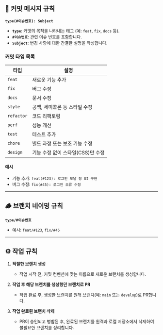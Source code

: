 ## 👾 커밋 메시지 규칙

**`type(#이슈번호): Subject`**

- **`type`**: 커밋의 목적을 나타내는 태그 (예: `feat`, `fix`, `docs` 등).
- **`#이슈번호`**: 관련 이슈 번호를 포함합니다.
- **`Subject`**: 변경 사항에 대한 간결한 설명을 작성합니다.

### 커밋 타입 목록

| 타입        | 설명                                  |
|-------------|---------------------------------------|
| `feat`      | 새로운 기능 추가                       |
| `fix`       | 버그 수정                             |
| `docs`      | 문서 수정                             |
| `style`     | 공백, 세미콜론 등 스타일 수정         |
| `refactor`  | 코드 리팩토링                         |
| `perf`      | 성능 개선                             |
| `test`      | 테스트 추가                           |
| `chore`     | 빌드 과정 또는 보조 기능 수정         |
| `design`    | 기능 수정 없이 스타일(CSS)만 수정     |

#### 예시

- 기능 추가: `feat(#123): 로그인 모달 창 UI 구현`
- 버그 수정: `fix(#45): 로그인 오류 수정`

---

## 🪵 브랜치 네이밍 규칙

**`type/#이슈번호`**

- 예시: `feat/#123`, `fix/#45`

---

## ⚙️ 작업 규칙

1. **적절한 브랜치 생성**  
   - 작업 시작 전, 커밋 컨벤션에 맞는 이름으로 새로운 브랜치를 생성합니다.
   
2. **작업 후 해당 브랜치를 생성했던 브랜치로 PR**  
   - 작업 완료 후, 생성한 브랜치를 원래 브랜치(예: `main` 또는 `develop`)로 PR합니다.

3. **작업 완료된 브랜치 삭제**  
   - PR이 승인되고 병합된 후, 완료된 브랜치를 원격과 로컬 저장소에서 삭제하여 불필요한 브랜치를 정리합니다.
     
